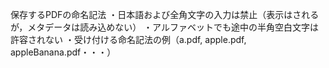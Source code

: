 保存するPDFの命名記法
・日本語および全角文字の入力は禁止（表示はされるが，メタデータは読み込めない）
・アルファベットでも途中の半角空白文字は許容されない
・受け付ける命名記法の例（a.pdf, apple.pdf, appleBanana.pdf・・・）
